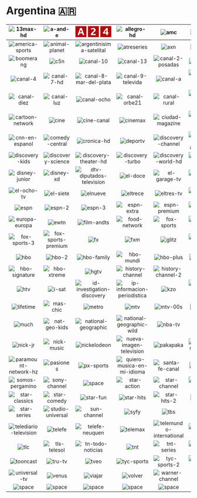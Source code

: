 # Argentina 🇦🇷

| ![13max-hd] | ![a-and-e] | ![a24] | ![allegro-hd] | ![amc] | ![america] |
|:---:|:---:|:---:|:---:|:---:|:---:|
| ![america-sports] | ![animal-planet] | ![argentinisima-satelital] | ![atreseries] | ![axn] | ![baby-tv] |
| ![boomerang] | ![c5n] | ![canal-10] | ![canal-13] | ![canal-2-posadas] | ![canal-26] |
| ![canal-4] | ![canal-7-hd] | ![canal-8-mar-del-plata] | ![canal-9-televida] | ![canal-a] | ![canal-de-la-ciudad] |
| ![canal-diez] | ![canal-luz] | ![canal-ocho] | ![canal-orbe21] | ![canal-rural] | ![canal-santa-maria] |
| ![cartoon-network] | ![cine] | ![cine-canal] | ![cinemax] | ![ciudad-magazine] | ![cm-el-canal-de-la-musica] |
| ![cnn-en-espanol] | ![comedy-central] | ![cronica-hd] | ![deportv] | ![discovery-channel] | ![discovery-home-and-health] |
| ![discovery-kids] | ![discovery-science] | ![discovery-theater-hd] | ![discovery-turbo] | ![discovery-world-hd] | ![disney-channel] |
| ![disney-junior] | ![disney-xd] | ![dtv-diputados-television] | ![el-doce] | ![el-garage-tv] | ![el-gourmet] |
| ![el-ocho-tv] | ![el-siete] | ![elnueve] | ![eltrece] | ![eltres-tv] | ![encuentro] |
| ![espn] | ![espn-2] | ![espn-3] | ![espn-extra] | ![espn-premium] | ![euro-channel] |
| ![europa-europa] | ![ewtn] | ![film-andts] | ![food-network] | ![fox-sports] | ![fox-sports-2] |
| ![fox-sports-3] | ![fox-sports-premium] | ![fx] | ![fxm] | ![glitz] | ![golf-channel] |
| ![hbo] | ![hbo-2] | ![hbo-family] | ![hbo-mundi] | ![hbo-plus] | ![hbo-pop] |
| ![hbo-signature] | ![hbo-xtreme] | ![hgtv] | ![history-channel] | ![history-channel-2] | ![hola-tv] |
| ![htv] | ![i-sat] | ![id-investigation-discovery] | ![ip-informacion-periodistica] | ![kzo] | ![la-nacion-mas] |
| ![lifetime] | ![mas-chic] | ![metro] | ![mtv] | ![mtv-00s] | ![mtv-hits] |
| ![much] | ![nat-geo-kids] | ![national-geographic] | ![national-geographic-wild] | ![nba-tv] | ![net-tv] |
| ![nick-jr] | ![nick-music] | ![nickelodeon] | ![nueva-imagen-television] | ![pakapaka] | ![paramount-network] |
| ![paramount-network-hz] | ![pasiones] | ![px-sports] | ![quiero-musica-en-mi-idioma] | ![santa-fe-canal] | ![sextreme] |
| ![somos-pergamino] | ![sony-channel] | ![space] | ![star-action] | ![star-channel] | ![star-cinema] |
| ![star-classics] | ![star-comedy] | ![star-fun] | ![star-hits] | ![star-hits-2] | ![star-life] |
| ![star-series] | ![studio-universal] | ![sun-channel] | ![syfy] | ![tbs] | ![tcm] |
| ![telediario-television] | ![telefe] | ![telefe-neuquen] | ![telemax] | ![telemundo-international] | ![television-publica] |
| ![tlc] | ![tls-telesol] | ![tn-todo-noticias] | ![tnt] | ![tnt-series] | ![tnt-sports] |
| ![tooncast] | ![tru-tv] | ![tveo] | ![tyc-sports] | ![tyc-sports-2] | ![tyc-sports-3] |
| ![universal-tv] | ![venus] | ![viajar] | ![volver] | ![warner-channel] | ![wobi] |
| ![space] | ![space] | ![space] | ![space] | ![space] | ![space] |

[13max-hd]:13max-hd-ar.png
[a-and-e]:a-and-e-ar.png
[a24]:a24-ar.png
[allegro-hd]:allegro-hd-ar.png
[amc]:amc-ar.png
[america]:america-ar.png
[america-sports]:america-sports-ar.png
[animal-planet]:animal-planet-ar.png
[argentinisima-satelital]:argentinisima-satelital-ar.png
[atreseries]:atreseries-ar.png
[axn]:axn-ar.png
[baby-tv]:baby-tv-ar.png
[boomerang]:boomerang-ar.png
[c5n]:c5n-ar.png
[canal-10]:canal-10-ar.png
[canal-13]:canal-13-ar.png
[canal-2-posadas]:canal-2-posadas-ar.png
[canal-26]:canal-26-ar.png
[canal-4]:canal-4-ar.png
[canal-7-hd]:canal-7-hd-ar.png
[canal-8-mar-del-plata]:canal-8-mar-del-plata-ar.png
[canal-9-televida]:canal-9-televida-ar.png
[canal-a]:canal-a-ar.png
[canal-de-la-ciudad]:canal-de-la-ciudad-ar.png
[canal-diez]:canal-diez-ar.png
[canal-luz]:canal-luz-ar.png
[canal-ocho]:canal-ocho-ar.png
[canal-orbe21]:canal-orbe21-ar.png
[canal-rural]:canal-rural-ar.png
[canal-santa-maria]:canal-santa-maria-ar.png
[cartoon-network]:cartoon-network-ar.png
[cine]:cine-ar-ar.png
[cine-canal]:cine-canal-ar.png
[cinemax]:cinemax-ar.png
[ciudad-magazine]:ciudad-magazine-ar.png
[cm-el-canal-de-la-musica]:cm-el-canal-de-la-musica-ar.png
[cnn-en-espanol]:cnn-en-espanol-ar.png
[comedy-central]:comedy-central-ar.png
[cronica-hd]:cronica-hd-ar.png
[deportv]:deportv-ar.png
[discovery-channel]:discovery-channel-ar.png
[discovery-home-and-health]:discovery-home-and-health-ar.png
[discovery-kids]:discovery-kids-ar.png
[discovery-science]:discovery-science-ar.png
[discovery-theater-hd]:discovery-theater-hd-ar.png
[discovery-turbo]:discovery-turbo-ar.png
[discovery-world-hd]:discovery-world-hd-ar.png
[disney-channel]:disney-channel-ar.png
[disney-junior]:disney-junior-ar.png
[disney-xd]:disney-xd-ar.png
[dtv-diputados-television]:dtv-diputados-television-ar.png
[el-doce]:el-doce-ar.png
[el-garage-tv]:el-garage-tv-ar.png
[el-gourmet]:el-gourmet-ar.png
[el-ocho-tv]:el-ocho-tv-ar.png
[el-siete]:el-siete-ar.png
[elnueve]:elnueve-ar.png
[eltrece]:eltrece-ar.png
[eltres-tv]:eltres-tv-ar.png
[encuentro]:encuentro-ar.png
[espn]:espn-ar.png
[espn-2]:espn-2-ar.png
[espn-3]:espn-3-ar.png
[espn-extra]:espn-extra-ar.png
[espn-premium]:espn-premium-ar.png
[euro-channel]:euro-channel-ar.png
[europa-europa]:europa-europa-ar.png
[ewtn]:ewtn-ar.png
[film-andts]:film-and-arts-ar.png
[food-network]:food-network-ar.png
[fox-sports]:fox-sports-ar.png
[fox-sports-2]:fox-sports-2-ar.png
[fox-sports-3]:fox-sports-3-ar.png
[fox-sports-premium]:fox-sports-premium-ar.png
[fx]:fx-ar.png
[fxm]:fxm-ar.png
[glitz]:glitz-ar.png
[golf-channel]:golf-channel-ar.png
[hbo]:hbo-ar.png
[hbo-2]:hbo-2-ar.png
[hbo-family]:hbo-family-ar.png
[hbo-mundi]:hbo-mundi-ar.png
[hbo-plus]:hbo-plus-ar.png
[hbo-pop]:hbo-pop-ar.png
[hbo-signature]:hbo-signature-ar.png
[hbo-xtreme]:hbo-xtreme-ar.png
[hgtv]:hgtv-ar.png
[history-channel]:history-channel-ar.png
[history-channel-2]:history-channel-2-ar.png
[hola-tv]:hola-tv-ar.png
[htv]:htv-ar.png
[i-sat]:i-sat-ar.png
[id-investigation-discovery]:id-investigation-discovery-ar.png
[ip-informacion-periodistica]:ip-informacion-periodistica-ar.png
[kzo]:kzo-ar.png
[la-nacion-mas]:la-nacion-mas-ar.png
[lifetime]:lifetime-ar.png
[mas-chic]:mas-chic-ar.png
[metro]:metro-ar.png
[mtv]:mtv-ar.png
[mtv-00s]:mtv-00s-ar.png
[mtv-hits]:mtv-hits-ar.png
[much]:much-ar.png
[nat-geo-kids]:nat-geo-kids-ar.png
[national-geographic]:national-geographic-ar.png
[national-geographic-wild]:national-geographic-wild-ar.png
[nba-tv]:nba-tv-ar.png
[net-tv]:net-tv-ar.png
[nick-jr]:nick-jr-ar.png
[nick-music]:nick-music-ar.png
[nickelodeon]:nickelodeon-ar.png
[nueva-imagen-television]:nueva-imagen-television-ar.png
[pakapaka]:pakapaka-ar.png
[paramount-network]:paramount-network-ar.png
[paramount-network-hz]:paramount-network-hz-ar.png
[pasiones]:pasiones-ar.png
[px-sports]:px-sports-ar.png
[quiero-musica-en-mi-idioma]:quiero-musica-en-mi-idioma-ar.png
[santa-fe-canal]:santa-fe-canal-ar.png
[sextreme]:sextreme-ar.png
[somos-pergamino]:somos-pergamino-ar.png
[sony-channel]:sony-channel-ar.png
[space]:space-ar.png
[star-action]:star-action-ar.png
[star-channel]:star-channel-ar.png
[star-cinema]:star-cinema-ar.png
[star-classics]:star-classics-ar.png
[star-comedy]:star-comedy-ar.png
[star-fun]:star-fun-ar.png
[star-hits]:star-hits-ar.png
[star-hits-2]:star-hits-2-ar.png
[star-life]:star-life-ar.png
[star-series]:star-series-ar.png
[studio-universal]:studio-universal-ar.png
[sun-channel]:sun-channel-ar.png
[syfy]:syfy-ar.png
[tbs]:tbs-ar.png
[tcm]:tcm-ar.png
[telediario-television]:telediario-television-ar.png
[telefe]:telefe-ar.png
[telefe-neuquen]:telefe-neuquen-ar.png
[telemax]:telemax-ar.png
[telemundo-international]:telemundo-international-ar.png
[television-publica]:television-publica-ar.png
[tlc]:tlc-ar.png
[tls-telesol]:tls-telesol-ar.png
[tn-todo-noticias]:tn-todo-noticias-ar.png
[tnt]:tnt-ar.png
[tnt-series]:tnt-series-ar.png
[tnt-sports]:tnt-sports-ar.png
[tooncast]:tooncast-ar.png
[tru-tv]:tru-tv-ar.png
[tveo]:tveo-ar.png
[tyc-sports]:tyc-sports-ar.png
[tyc-sports-2]:tyc-sports-2-ar.png
[tyc-sports-3]:tyc-sports-3-ar.png
[universal-tv]:universal-tv-ar.png
[venus]:venus-ar.png
[viajar]:viajar-ar.png
[volver]:volver-ar.png
[warner-channel]:warner-channel-ar.png
[wobi]:wobi-ar.png

[Space]:../../misc/space-1500.png "Space"
